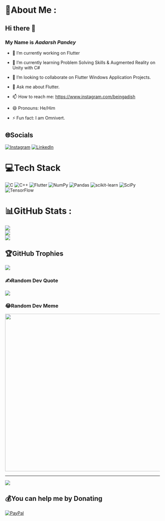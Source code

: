 # 💫About Me :
## Hi there 👋

### My Name is _Aadarsh Pandey_


<!-- **beingadish/beingadish** is a ✨ _special_ ✨ repository because its `README.md` (this file) appears on your GitHub profile.

 Here are some ideas to get you started: -->

- 🔭 I’m currently working on Flutter

- 🌱 I’m currently learning Problem Solving Skills & Augmented Reality on Unity with C#

- 👯 I’m looking to collaborate on Flutter Windows Application Projects.
<!-- - 🤔 I’m looking for help with ... -->
- 💬 Ask me about Flutter.

- 📫 How to reach me: https://www.instagram.com/beingadish

- 😄 Pronouns: He/Him

- ⚡ Fun fact: I am Omnivert.


## 🌐Socials
[![Instagram](https://img.shields.io/badge/Instagram-%23E4405F.svg?logo=Instagram&logoColor=white)](https://instagram.com/beingadish) [![LinkedIn](https://img.shields.io/badge/LinkedIn-%230077B5.svg?logo=linkedin&logoColor=white)](https://linkedin.com/in/beingadish) 

# 💻Tech Stack
![C](https://img.shields.io/badge/c-%2300599C.svg?style=flat&logo=c&logoColor=white) ![C++](https://img.shields.io/badge/c++-%2300599C.svg?style=flat&logo=c%2B%2B&logoColor=white) ![Flutter](https://img.shields.io/badge/Flutter-%2302569B.svg?style=flat&logo=Flutter&logoColor=white) ![NumPy](https://img.shields.io/badge/numpy-%23013243.svg?style=flat&logo=numpy&logoColor=white) ![Pandas](https://img.shields.io/badge/pandas-%23150458.svg?style=flat&logo=pandas&logoColor=white) ![scikit-learn](https://img.shields.io/badge/scikit--learn-%23F7931E.svg?style=flat&logo=scikit-learn&logoColor=white) ![SciPy](https://img.shields.io/badge/SciPy-%230C55A5.svg?style=flat&logo=scipy&logoColor=%white) ![TensorFlow](https://img.shields.io/badge/TensorFlow-%23FF6F00.svg?style=flat&logo=TensorFlow&logoColor=white)
# 📊GitHub Stats :
![](https://github-readme-stats.vercel.app/api?username=beingadish&theme=highcontrast&hide_border=true&include_all_commits=false&count_private=true)<br/>
![](https://github-readme-streak-stats.herokuapp.com/?user=beingadish&theme=highcontrast&hide_border=true)<br/>
![](https://github-readme-stats.vercel.app/api/top-langs/?username=beingadish&theme=highcontrast&hide_border=true&include_all_commits=false&count_private=true&layout=compact)

## 🏆GitHub Trophies
![](https://github-profile-trophy.vercel.app/?username=beingadish&theme=darkhub&no-frame=true&no-bg=false&margin-w=4)

### ✍️Random Dev Quote
![](https://quotes-github-readme.vercel.app/api?type=horizontal&theme=merko)

### 😂Random Dev Meme
<img src="https://random-memer.herokuapp.com/" width="512px"/>

---
[![](https://visitcount.itsvg.in/api?id=beingadish&icon=6&color=12)](https://visitcount.itsvg.in)

  ## 💰You can help me by Donating
  [![PayPal](https://img.shields.io/badge/PayPal-00457C?style=for-the-badge&logo=paypal&logoColor=white)](https://paypal.me/beingadish) 

  <!-- Proudly created with GPRM ( https://gprm.itsvg.in ) -->
  

